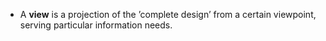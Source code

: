 - A **view** is a projection of the ’complete design’ from a certain viewpoint, serving particular information needs.